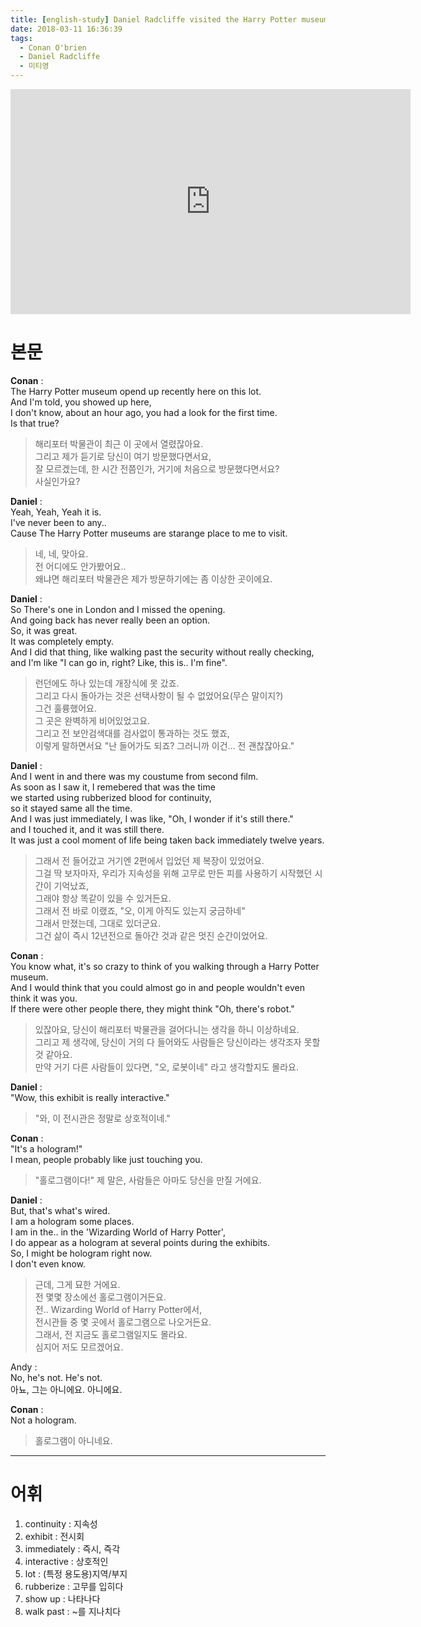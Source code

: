 ```yaml
---
title: [english-study] Daniel Radcliffe visited the Harry Potter museum
date: 2018-03-11 16:36:39
tags:
  - Conan O'brien
  - Daniel Radcliffe
  - 미티영
---
```


<iframe width="640" height="360" src="https://www.youtube.com/embed/z28JfzqAE7w" frameborder="0" allow="autoplay; encrypted-media" allowfullscreen></iframe>

# 본문
**Conan** :  
The Harry Potter museum opend up recently here on this lot.  
And I'm told, you showed up here,  
I don't know, about an hour ago, you had a look for the first time.  
Is that true?  
> 해리포터 박물관이 최근 이 곳에서 열렸잖아요.  
  그리고 제가 듣기로 당신이 여기 방문했다면서요,  
  잘 모르겠는데, 한 시간 전쯤인가, 거기에 처음으로 방문했다면서요?  
  사실인가요?  

**Daniel** :  
Yeah, Yeah, Yeah it is.  
I've never been to any..  
Cause The Harry Potter museums are starange place to me to visit.  
> 네, 네, 맞아요.  
  전 어디에도 안가봤어요..  
  왜냐면 해리포터 박물관은 제가 방문하기에는 좀 이상한 곳이에요.  

**Daniel** :  
So There's one in London and I missed the opening.  
And going back has never really been an option.  
So, it was great.  
It was completely empty.  
And I did that thing, like walking past the security without really checking,  
and I'm like "I can go in, right? Like, this is.. I'm fine".  
> 런던에도 하나 있는데 개장식에 못 갔죠.  
  그리고 다시 돌아가는 것은 선택사항이 될 수 없었어요(무슨 말이지?)  
  그건 훌륭했어요.  
  그 곳은 완벽하게 비어있었고요.  
  그리고 전 보안검색대를 검사없이 통과하는 것도 했죠,  
  이렇게 말하면서요 "난 들어가도 되죠? 그러니까 이건... 전 괜찮잖아요."   

**Daniel** :  
And I went in and there was my coustume from second film.  
As soon as I saw it, I remebered that was the time  
we started using rubberized blood for continuity,  
so it stayed same all the time.  
And I was just immediately, I was like, "Oh, I wonder if it's still there."  
and I touched it, and it was still there.  
It was just a cool moment of life being taken back immediately twelve years.  
> 그래서 전 들어갔고 거기엔 2편에서 입었던 제 복장이 있었어요.  
  그걸 딱 보자마자, 우리가 지속성을 위해 고무로 만든 피를 사용하기 시작했던 시간이 기억났죠,  
  그래야 항상 똑같이 있을 수 있거든요.  
  그래서 전 바로 이랬죠, "오, 이게 아직도 있는지 궁금하네"  
  그래서 만졌는데, 그대로 있더군요.  
  그건 삶이 즉시 12년전으로 돌아간 것과 같은 멋진 순간이었어요.  

**Conan** :  
You know what, it's so crazy to think of you walking through a Harry Potter museum.  
And I would think that you could almost go in and people wouldn't even think it was you.  
If there were other people there, they might think "Oh, there's robot."  
> 있잖아요, 당신이 해리포터 박물관을 걸어다니는 생각을 하니 이상하네요.  
  그리고 제 생각에, 당신이 거의 다 들어와도 사람들은 당신이라는 생각조자 못할 것 같아요.  
  만약 거기 다른 사람들이 있다면, "오, 로봇이네" 라고 생각할지도 몰라요.  

**Daniel** :  
"Wow, this exhibit is really interactive."  
> "와, 이 전시관은 정말로 상호적이네."

**Conan** :  
"It's a hologram!"  
I mean, people probably like just touching you.  
> "홀로그램이다!"
  제 말은, 사람들은 아마도 당신을 만질 거에요.  

**Daniel** :  
But, that's what's wired.  
I am a hologram some places.  
I am in the.. in the 'Wizarding World of Harry Potter',  
I do appear as a hologram at several points during the exhibits.  
So, I might be hologram right now.  
I don't even know.  
> 근데, 그게 묘한 거에요.  
  전 몇몇 장소에선 홀로그램이거든요.  
  전.. Wizarding World of Harry Potter에서,  
  전시관들 중 몇 곳에서 홀로그램으로 나오거든요.  
  그래서, 전 지금도 홀로그램일지도 몰라요.  
  심지어 저도 모르겠어요.  

Andy :  
No, he's not. He's not.  
아뇨, 그는 아니에요. 아니에요.  

**Conan** :  
Not a hologram.  
> 홀로그램이 아니네요.  

---

# 어휘
1. continuity : 지속성
1. exhibit : 전시회
1. immediately : 즉시, 즉각
1. interactive : 상호적인
1. lot : (특정 용도용)지역/부지
1. rubberize : 고무를 입히다
1. show up : 나타나다
1. walk past : ~를 지나치다

<!-- more -->
